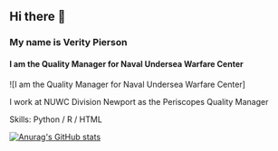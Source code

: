 ## Hi there 👋
### My name is Verity Pierson
#### I am the Quality Manager for Naval Undersea Warfare Center
![I am the Quality Manager for Naval Undersea Warfare Center]

I work at NUWC Division Newport as the Periscopes Quality Manager

Skills: Python / R / HTML 


[![Anurag's GitHub stats](https://github-readme-stats.vercel.app/api?username=vpierson100)](https://github.com/anuraghazra/github-readme-stats)


